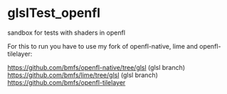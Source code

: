 glslTest_openfl
===============

sandbox for tests with shaders in openfl


For this to run you have to use my fork of openfl-native, lime and openfl-tilelayer:

https://github.com/bmfs/openfl-native/tree/glsl  (glsl branch)
https://github.com/bmfs/lime/tree/glsl 		     (glsl branch)
https://github.com/bmfs/openfl-tilelayer